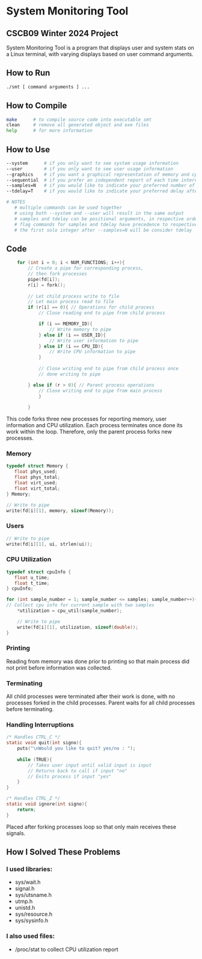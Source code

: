 # System Monitoring Tool
## CSCB09 Winter 2024 Project

System Monitoring Tool is a program that displays user and system stats on a Linux terminal, with varying displays based on user command arguments.

## How to Run
```bash
./smt [ command arguments ] ...
```

## How to Compile
```bash
make      # to compile source code into executable smt
clean     # remove all generated object and exe files
help      # for more information
```

## How to Use
```bash
--system      # if you only want to see system usage information
--user        # if you only want to see user usage information
--graphics    # if you want a graphical representation of memory and cpu utilization
--sequential  # if you prefer an independent report of each time interval
--samples=N   # if you would like to indicate your preferred number of samples
--tdelay=T    # if you would like to indicate your preferred delay after each sample

# NOTES
   # multiple commands can be used together
   # using both --system and --user will result in the same output
   # samples and tdelay can be positional arguments, in respective order
   # flag commands for samples and tdelay have precedence to respective positional arguments
   # the first solo integer after --samples=N will be consider tdelay
```
## Code
```c
	for (int i = 0; i < NUM_FUNCTIONS; i++){		
		// Create a pipe for corresponding process,
        // then fork processes
		pipe(fd[i]);
		r[i] = fork();
		
		// Let child process write to file
		// Let main process read to file
		if (r[i] == 0){ // Operations for child process
			// Close reading end to pipe from child process

			if (i == MEMORY_ID){
				// Write memory to pipe
			} else if (i == USER_ID){
				// Write user information to pipe
			} else if (i == CPU_ID){
				// Write CPU information to pipe
			}
		
			// Close writing end to pipe from child process once
			// done writing to pipe

		} else if (r > 0){ // Parent process operations
			// Close writing end to pipe from main process
			}
			
		}
```
This code forks three new processes for reporting memory, user information and CPU utilization. Each process terminates once done its work within the loop. Therefore, only the parent process forks new processes.

### Memory
```c
typedef struct Memory {
   float phys_used;
   float phys_total;
   float virt_used;
   float virt_total;
} Memory;

// Write to pipe
write(fd[i][1], memory, sizeof(Memory));
```
### Users
```c
// Write to pipe
write(fd[i][1], ui, strlen(ui));
```

### CPU Utilization
```c
typedef struct cpuInfo {
   float u_time;
   float t_time;
} cpuInfo;

for (int sample_number = 1; sample_number <= samples; sample_number++){	
// Collect cpu info for current sample with two samples
	*utilization = cpu_util(sample_number);

	// Write to pipe
	write(fd[i][1], utilization, sizeof(double));
}
```
### Printing
Reading from memory was done prior to printing so that main process did not print before information was collected.

### Terminating
All child processes were terminated after their work is done, with no processes forked in the child processes. Parent waits for all child processes before terminating.

### Handling Interruptions
```c
/* Handles CTRL_C */
static void quit(int signo){
	puts("\nWould you like to quit? yes/no : ");
	
	while (TRUE){
		// Takes user input until valid input is input
		// Returns back to call if input "no"
		// Exits process if input "yes"
	}
}

/* Handles CTRL_Z */
static void ignore(int signo){
	return;
}
```
Placed after forking processes loop so that only main receives these signals.

## How I Solved These Problems
### I used libraries:
  - sys/wait.h
  - signal.h
  - sys/utsname.h
  - utmp.h
  - unistd.h
  - sys/resource.h
  - sys/sysinfo.h

### I also used files:
  - /proc/stat to collect CPU utilization report
